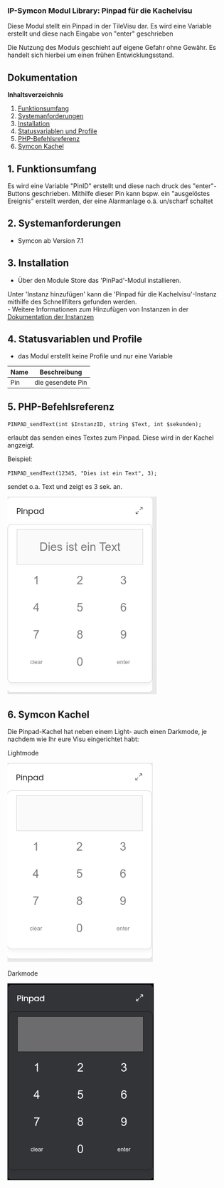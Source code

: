 ### IP-Symcon Modul Library: Pinpad für die Kachelvisu
 
Diese Modul stellt ein Pinpad in der TileVisu dar. Es wird eine Variable erstellt und diese nach Eingabe von "enter" geschrieben

Die Nutzung des Moduls geschieht auf eigene Gefahr ohne Gewähr. Es handelt sich hierbei um einen frühen Entwicklungsstand.


## Dokumentation

**Inhaltsverzeichnis**

1. [Funktionsumfang](#1-funktionsumfang) 
2. [Systemanforderungen](#2-systemanforderungen)
3. [Installation](#3-installation)
4. [Statusvariablen und Profile](#5-statusvariablen-und-profile)
5. [PHP-Befehlsreferenz](#6-php-befehlsreferenz)
6. [Symcon Kachel](#7-symcon-kachel)

## 1. Funktionsumfang

Es wird eine Variable "PinID" erstellt und diese nach druck des "enter"-Buttons geschrieben. Mithilfe dieser Pin kann bspw. ein "ausgelöstes Ereignis" erstellt werden, der eine Alarmanlage o.ä. un/scharf schaltet


## 2. Systemanforderungen
- Symcon ab Version 7.1

## 3. Installation

* Über den Module Store das 'PinPad'-Modul installieren.

 Unter 'Instanz hinzufügen' kann die 'Pinpad für die Kachelvisu'-Instanz mithilfe des Schnellfilters gefunden werden.  
	- Weitere Informationen zum Hinzufügen von Instanzen in der [Dokumentation der Instanzen](https://www.symcon.de/service/dokumentation/konzepte/instanzen/#Instanz_hinzufügen)

## 4. Statusvariablen und Profile
- das Modul erstellt keine Profile und nur eine Variable

Name          				     | Beschreibung
-------------------------------- | -------------------------------------------------------
Pin | die gesendete Pin

## 5. PHP-Befehlsreferenz

`PINPAD_sendText(int $InstanzID, string $Text, int $sekunden);`

erlaubt das senden eines Textes zum Pinpad. Diese wird in der Kachel angzeigt.

Beispiel:

`PINPAD_sendText(12345, "Dies ist ein Text", 3);`

sendet o.a. Text und zeigt es 3 sek. an.

![Pinpad mit Text](docs/pinpad-test.png)

## 6. Symcon Kachel

Die Pinpad-Kachel hat neben einem Light- auch einen Darkmode, je nachdem wie Ihr eure Visu eingerichtet habt:

Lightmode

![Pinpad Light Mode](docs/pinpad-light.png)

Darkmode

![Pinpad Dark Mode](docs/pinpad-dark.png)